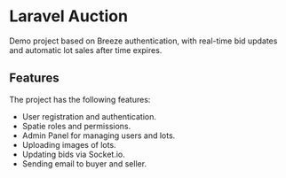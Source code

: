 # Laravel Auction

Demo project based on Breeze authentication, 
with real-time bid updates and automatic lot sales after time expires.

## Features

The project has the following features:

- User registration and authentication.
- Spatie roles and permissions.
- Admin Panel for managing users and lots.
- Uploading images of lots.
- Updating bids via Socket.io.
- Sending email to buyer and seller.

